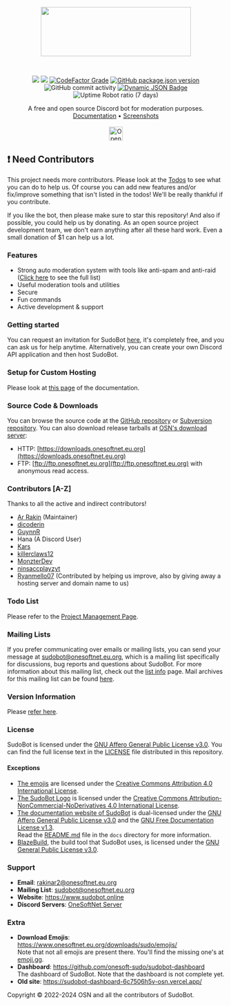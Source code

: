 <p align="center">
<a href="https://www.sudobot.online" title="Official Website of SudoBot" target="_blank">
<!--
<img src="https://res.cloudinary.com/rakinar2/image/upload/v1720629036/nnanzhwwmpa2k3ebw0yg.png" height="114px" width="348px">
-->
<img src="https://res.cloudinary.com/rakinar2/image/upload/v1720629036/ku8wq70utgbrbyhzdl9a.png" height="114px" width="348px">
</a> 
</p>

<br />

<p align="center">
<a href="https://github.com/onesoft-sudo/sudobot/actions/workflows/build.yml"><img src="https://img.shields.io/github/actions/workflow/status/onesoft-sudo/sudobot/build.yml?branch=main&event=push&style=flat&logo=github&logoColor=%23fff&label=Build&labelColor=%23000&color=rgb(50%2C%2050%2C%2050)&cacheSeconds=60"></a>
<a href="https://gnu.org/licenses/agpl-3.0.html"><img src="https://img.shields.io/github/license/onesoft-sudo/sudobot?style=flat&logo=data%3Aimage%2Fsvg%2Bxml%3Bbase64%2C77u%2FPD94bWwgdmVyc2lvbj0iMS4wIiBlbmNvZGluZz0idXRmLTgiPz4NCjwhRE9DVFlQRSBzdmcgUFVCTElDICItLy9XM0MvL0RURCBTVkcgMS4xLy9FTiINCgkiaHR0cDovL3d3dy53My5vcmcvR3JhcGhpY3MvU1ZHLzEuMS9EVEQvc3ZnMTEuZHRkIj4NCjxzdmcgd2lkdGg9IjE5N3B4IiBoZWlnaHQ9IjE5N3B4IiB4bWxucz0iaHR0cDovL3d3dy53My5vcmcvMjAwMC9zdmciIHZlcnNpb249IjEuMSI%2BDQoJPGNpcmNsZSBjeD0iOTgiIGN5PSI5OCIgcj0iOTgiIGZpbGw9ImJsYWNrIi8%2BDQoJPGNpcmNsZSBjeD0iOTgiIGN5PSI5OCIgcj0iNzgiIGZpbGw9IndoaXRlIi8%2BDQoJPGNpcmNsZSBjeD0iOTgiIGN5PSI5OCIgcj0iNTUiIGZpbGw9ImJsYWNrIi8%2BDQoJPGNpcmNsZSBjeD0iOTgiIGN5PSI5OCIgcj0iMzAiIGZpbGw9IndoaXRlIi8%2BDQoJPHJlY3QgeD0iMTE1IiB5PSI4NSIgd2lkdGg9IjQ1IiBoZWlnaHQ9IjI1IiBmaWxsPSJ3aGl0ZSIvPg0KPC9zdmc%2B&logoColor=%23fff&label=License&labelColor=%23000&color=rgb(50%2C%2050%2C%2050)&cacheSeconds=60" /></a>
<a href="https://www.codefactor.io/repository/github/onesoft-sudo/sudobot"><img alt="CodeFactor Grade" src="https://img.shields.io/codefactor/grade/github/onesoft-sudo/sudobot?style=flat&logo=codefactor&logoColor=%23fff&label=Codefactor&labelColor=%23000&cacheSeconds=60&link=https%3A%2F%2Fwww.codefactor.io%2Frepository%2Fgithub%2Fonesoft-sudo%2Fsudobot"></a>
<a href="https://github.com/onesoft-sudo/sudobot/releases/latest"><img alt="GitHub package.json version" src="https://img.shields.io/github/package-json/v/onesoft-sudo/sudobot?style=flat&logo=npm&logoColor=white&label=Version&labelColor=%23000&color=rgb(50%2C%2050%2C%2050)&cacheSeconds=60"></a>
<img alt="GitHub commit activity" src="https://img.shields.io/github/commit-activity/w/onesoft-sudo/sudobot?style=flat&logo=git&logoColor=white&label=Commits&labelColor=%23000&color=rgb(50%2C%2050%2C%2050)&cacheSeconds=60">
<a href="https://discord.gg/892GWhTzgs"><img alt="Dynamic JSON Badge" src="https://img.shields.io/badge/dynamic/json?url=https%3A%2F%2Fdiscord.com%2Fapi%2Fguilds%2F964969362073198652%2Fwidget.json&query=presence_count&suffix=%20online&style=flat&logo=discord&logoColor=white&label=Discord&labelColor=%23000&color=rgb(50%2C%2050%2C%2050)&cacheSeconds=60&link=https%3A%2F%2Fdiscord.gg%2F892GWhTzgs" alt="Discord" /></a>
<img alt="Uptime Robot ratio (7 days)" src="https://img.shields.io/uptimerobot/ratio/7/m797587935-30e6fe2182045bda2a330f8b?style=flat&logo=rescuetime&label=Main%20Instance%20Uptime&labelColor=rgb(0%2C0%2C0)&color=rgb(50%2C50%2C50)&cacheSeconds=60">
</p>

<p align="center">
A free and open source Discord bot for moderation purposes.<br />
<a href="https://docs.sudobot.online" target="_blank">Documentation</a>&nbsp;&bull;
<a href="https://docs.sudobot.online/features/screenshots/" target="_blank">Screenshots</a>
<br />
<br />
<a href="https://idx.google.com/import?url=https%3A%2F%2Fgithub.com%2Fonesoft-sudo%2Fsudobot" align="center">
  <picture>
    <source
      media="(prefers-color-scheme: dark)"
      srcset="https://cdn.idx.dev/btn/open_dark_32.svg">
    <source
      media="(prefers-color-scheme: light)"
      srcset="https://cdn.idx.dev/btn/open_light_32.svg">
    <img
      height="32"
      alt="Open in IDX"
      src="https://cdn.idx.dev/btn/open_purple_32.svg">
  </picture>
</a>
</p>

<!--
<p align="center">
<a href="https://github.com/onesoft-sudo/sudobot/releases/latest"><img alt="Download from GitHub" src="https://res.cloudinary.com/rakinar2/image/upload/v1702811535/kh7v7c5jb4v3na1e67mg.png" width="276" height="48"></a>
<a href="https://sourceforge.net/projects/sudobot/files/latest/download"><img alt="Download from SourceForge" src="https://a.fsdn.com/con/app/sf-download-button" width="276" height="48" srcset="https://a.fsdn.com/con/app/sf-download-button?button_size=2x 2x"></a>
</p> -->

## ❗ Need Contributors

This project needs more contributors. Please look at the [Todos](https://github.com/onesoft-sudo/sudobot/blob/main/TODO.md) to see what you can do to help us. Of course you can add new features and/or fix/improve something that isn't listed in the todos! We'll be really thankful if you contribute.

If you like the bot, then please make sure to star this repository! And also if possible, you could help us by donating. As an open source project development team, we don't earn anything after all these hard work. Even a small donation of $1 can help us a lot.

### Features

-   Strong auto moderation system with tools like anti-spam and anti-raid ([Click here](https://docs.sudobot.online/automoderation/#what-can-the-bot-do) to see the full list)
-   Useful moderation tools and utilities
-   Secure
-   Fun commands
-   Active development & support

### Getting started

You can request an invitation for SudoBot [here](https://discord.gg/pazm3tqYh5), it's completely free, and you can ask us for help anytime.
Alternatively, you can create your own Discord API application and then host SudoBot.

### Setup for Custom Hosting

Please look at [this page](https://docs.sudobot.online/getting-started) of the documentation.

### Source Code & Downloads

You can browse the source code at the [GitHub repository](https://github.com/onesoft-sudo/sudobot) or [Subversion repository](https://svn.onesoftnet.eu.org/viewvc).
You can also download release tarballs at [OSN's download server](https://downloads.onesoftnet.eu.org):

-  HTTP: [https://downloads.onesoftnet.eu.org](https://downloads.onesoftnet.eu.org)
-  FTP: [ftp://ftp.onesoftnet.eu.org](ftp://ftp.onesoftnet.eu.org) with anonymous read access.

### Contributors [A-Z]

Thanks to all the active and indirect contributors!

-   [Ar Rakin](https://github.com/virtual-designer) (Maintainer)
-   [dicoderin](https://github.com/dicoderin)
-   [GuynnR](https://github.com/GuynnR)
-   Hana (A Discord User)
-   [Kars](https://github.com/kars1996)
-   [killerclaws12](https://github.com/killerclaws12)
-   [MonzterDev](https://github.com/MonzterDev)
-   [ninsaccplayzyt](https://github.com/ninsaccplayzyt)
-   [Ryanmello07](https://github.com/Ryanmello07) (Contributed by helping us improve, also by giving away a hosting server and domain name to us)

### Todo List

Please refer to the [Project Management Page](https://github.com/orgs/onesoft-sudo/projects/3).

### Mailing Lists

If you prefer communicating over emails or mailing lists, you can send your message at <sudobot@onesoftnet.eu.org>, which is a mailing list specifically for discussions, bug reports and questions about SudoBot.
For more information about this mailing list, check out the [list info](https://lists.onesoftnet.eu.org/mailman/listinfo/sudobot) page. 
Mail archives for this mailing list can be found [here](https://lists.onesoftnet.eu.org/pipermail/sudobot).

### Version Information

Please [refer here](VERSIONS.md).

### License

SudoBot is licensed under the [GNU Affero General Public License v3.0](https://gnu.org/licenses/agpl-3.0.html). You can find the full license text in the [LICENSE](./LICENSE) file distributed in this repository.

#### Exceptions

- [The emojis](https://www.onesoftnet.eu.org/downloads/sudo/emojis/) are licensed under the [Creative Commons Attribution 4.0 International License](https://creativecommons.org/licenses/by/4.0/).
- [The SudoBot Logo](https://res.cloudinary.com/rakinar2/image/upload/v1720629036/ku8wq70utgbrbyhzdl9a.png) is licensed under the [Creative Commons Attribution-NonCommercial-NoDerivatives 4.0 International License](https://creativecommons.org/licenses/by-nc-nd/4.0/).
- [The documentation website of SudoBot](https://docs.sudobot.online) is dual-licensed under the [GNU Affero General Public License v3.0](https://gnu.org/licenses/agpl-3.0.html) and the [GNU Free Documentation License v1.3](https://gnu.org/licenses/fdl-1.3.html).<br />Read the [README.md](./docs/README.md) file in the `docs` directory for more information.
- [BlazeBuild](./blazebuild), the build tool that SudoBot uses, is licensed under the [GNU General Public License v3.0](https://gnu.org/licenses/gpl-3.0.html).

### Support

-   **Email**: rakinar2@onesoftnet.eu.org
-   **Mailing List**: sudobot@onesoftnet.eu.org
-   **Website**: https://www.sudobot.online
-   **Discord Servers**: [OneSoftNet Server](https://sudobot.online/discord)

### Extra

-   **Download Emojis**: https://www.onesoftnet.eu.org/downloads/sudo/emojis/ <br />
    Note that not all emojis are present there. You'll find the missing one's at [emoji.gg](https://emoji.gg).
-   **Dashboard**: https://github.com/onesoft-sudo/sudobot-dashboard <br />
    The dashboard of SudoBot. Note that the dashboard is not complete yet.
-   **Old site**: https://sudobot-dashboard-6c7506h5v-osn.vercel.app/

Copyright © 2022-2024 OSN and all the contributors of SudoBot.
